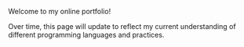Welcome to my online portfolio!

Over time, this page will update to reflect my current understanding of different programming languages and practices.
